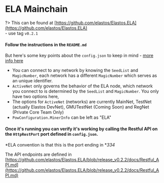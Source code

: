 
# ELA Mainchain

?> This can be found at [https://github.com/elastos/Elastos.ELA](https://github.com/elastos/Elastos.ELA)<br/>- use tag `v0.2.1`

#### Follow the instructions in the `README.md`

But here's some key points about the `config.json` to keep in mind -&nbsp;[more info here](/core/mainchain/config.md)

- You can connect to any network by knowing the `SeedList` and `MagicNumber`, each network has a different `MagicNumber` which serves as an unique identifier.
- `ActiveNet` only governs the behavior of the ELA node, which network you connect to is determined by the `SeedList` and `MagicNumber`. You only have two options here,
- The options for `ActiveNet` (networks) are currently MainNet, TestNet (actually Elastos DevNet), GMUTestNet (Coming Soon) and RegNet (Private Core Team Only)
- `PowConfiguration.MinerInfo` can be left as "ELA"

#### Once it's running you can verify it's working by calling the Restful API on the `HttpRestPort` port defined in `config.json`.

*ELA convention is that this is the port ending in **334*

The API endpoints are defined in [https://github.com/elastos/Elastos.ELA/blob/release_v0.2.2/docs/Restful_API.md](https://github.com/elastos/Elastos.ELA/blob/release_v0.2.2/docs/Restful_API.md)

